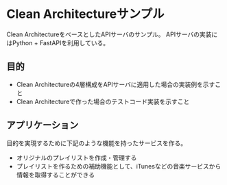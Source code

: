 # Clean Architectureサンプル

Clean ArchitectureをベースとしたAPIサーバのサンプル。
APIサーバの実装にはPython + FastAPIを利用している。

## 目的

- Clean Architectureの4層構成をAPIサーバに適用した場合の実装例を示すこと
- Clean Architectureで作った場合のテストコード実装を示すこと

## アプリケーション

目的を実現するために下記のような機能を持ったサービスを作る。

- オリジナルのプレイリストを作成・管理する
- プレイリストを作るための補助機能として、iTunesなどの音楽サービスから情報を取得することができる

